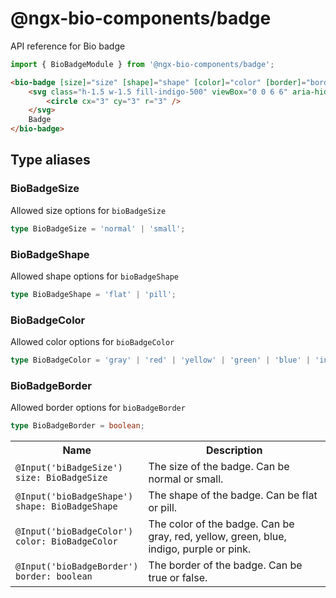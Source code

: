 # @ngx-bio-components/badge

API reference for Bio badge

```typescript
import { BioBadgeModule } from '@ngx-bio-components/badge';
```

```html
<bio-badge [size]="size" [shape]="shape" [color]="color" [border]="border">
    <svg class="h-1.5 w-1.5 fill-indigo-500" viewBox="0 0 6 6" aria-hidden="true">
        <circle cx="3" cy="3" r="3" />
    </svg>
    Badge
</bio-badge>
```

## Type aliases

### BioBadgeSize

Allowed size options for `bioBadgeSize`

```typescript
type BioBadgeSize = 'normal' | 'small';
```

### BioBadgeShape

Allowed shape options for `bioBadgeShape`

```typescript
type BioBadgeShape = 'flat' | 'pill';
```

### BioBadgeColor

Allowed color options for `bioBadgeColor`

```typescript
type BioBadgeColor = 'gray' | 'red' | 'yellow' | 'green' | 'blue' | 'indigo' | 'purple' | 'pink';
```

### BioBadgeBorder

Allowed border options for `bioBadgeBorder`

```typescript
type BioBadgeBorder = boolean;
```

<table>
    <tbody>
<tr>
      <th>Name</th>
      <th>Description</th>
    </th>
<tr>
  <td>
<code>@Input('biBadgeSize')<br>size: BioBadgeSize
</code>
  </td>
  <td>The size of the badge. Can be normal or small.
</td>
</tr>
<tr>
  <td>
<code>@Input('bioBadgeShape')<br>shape: BioBadgeShape
</code>
  </td>
  <td>The shape of the badge. Can be flat or pill.
</td>
</tr>
<tr>
  <td>
<code>@Input('bioBadgeColor')<br>color: BioBadgeColor</code>
  </td>
  <td>The color of the badge. Can be gray, red, yellow, green, blue, indigo, purple or pink.
</td>
</tr>
<tr>
  <td>
<code>@Input('bioBadgeBorder')<br>border: boolean</code>
  </td>
  <td>The border of the badge. Can be true or false.
</td>
</tr>
</tbody></table>
